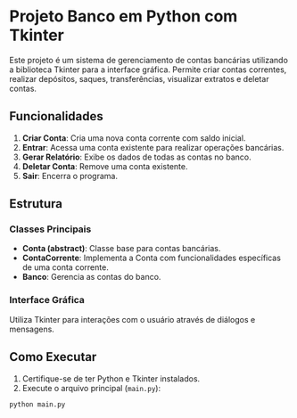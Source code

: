 # Projeto Banco em Python com Tkinter

Este projeto é um sistema de gerenciamento de contas bancárias utilizando a biblioteca Tkinter para a interface gráfica. Permite criar contas correntes, realizar depósitos, saques, transferências, visualizar extratos e deletar contas.

## Funcionalidades

1. **Criar Conta**: Cria uma nova conta corrente com saldo inicial.
2. **Entrar**: Acessa uma conta existente para realizar operações bancárias.
3. **Gerar Relatório**: Exibe os dados de todas as contas no banco.
4. **Deletar Conta**: Remove uma conta existente.
5. **Sair**: Encerra o programa.

## Estrutura

### Classes Principais

- **Conta (abstract)**: Classe base para contas bancárias.
- **ContaCorrente**: Implementa a Conta com funcionalidades específicas de uma conta corrente.
- **Banco**: Gerencia as contas do banco.

### Interface Gráfica

Utiliza Tkinter para interações com o usuário através de diálogos e mensagens.

## Como Executar

1. Certifique-se de ter Python e Tkinter instalados.
2. Execute o arquivo principal (`main.py`):

```bash
python main.py

